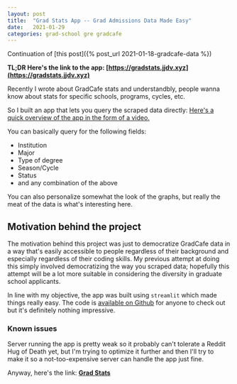 ```yaml
---
layout: post
title:  "Grad Stats App -- Grad Admissions Data Made Easy"
date:   2021-01-29
categories: grad-school gre gradcafe
---
```


Continuation of [this post]({% post_url 2021-01-18-gradcafe-data %})

**TL;DR Here's the link to the app: [https://gradstats.jjdv.xyz](https://gradstats.jjdv.xyz)**

Recently I wrote about GradCafe stats and understandbly, people wanna know about stats for specific schools, programs, cycles, etc.

So I built an app that lets you query the scraped data directly: [Here's a quick overview of the app in the form of a video.](https://youtu.be/5puIG1nuOxg)

You can basically query for the following fields:

* Institution
* Major
* Type of degree
* Season/Cycle
* Status
* and any combination of the above

You can also personalize somewhat the look of the graphs, but really the meat of the data is what's interesting here.

## Motivation behind the project

The motivation behind this project was just to democratize GradCafe data in a way that's easily accessible to people regardless of their background and especially regardless of their coding skills. My previous attempt at doing this simply involved democratizing the way you scraped data; hopefully this attempt will be a lot more suitable in considering the diversity in graduate school applicants.

In line with my objective, the app was built using `streamlit` which made things really easy. The code is [available on Github](https://github.com/jjdelvalle/grad_stats) for anyone to check out but it's definitely nothing impressive.

### Known issues

Server running the app is pretty weak so it probably can't tolerate a Reddit Hug of Death yet, but I'm trying to optimize it further and then I'll try to make it so a not-too-expensive server can handle the app just fine.

Anyway, here's the link: **[Grad Stats](https://gradstats.jjdv.xyz)**

